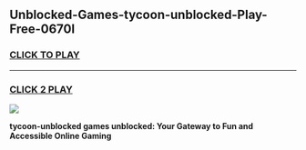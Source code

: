 
## Unblocked-Games-tycoon-unblocked-Play-Free-0670l
<h3>
<a href="https://premium76.site?title=tycoon-unblocked&ref=23A">CLICK TO PLAY</a></h3>
<hr>

<h3>
<a href="https://premium76.site?title=tycoon-unblocked&ref=23A">CLICK 2 PLAY</a>
  
</h3>

<a href="https://premium76.site?title=tycoon-unblocked&ref=23A"><img src="https://clearcache.store/games.png"></a>


**tycoon-unblocked games unblocked: Your Gateway to Fun and Accessible Online Gaming**
